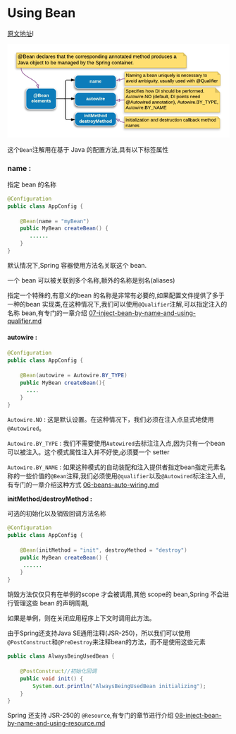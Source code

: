 # Using Bean

[原文地址](https://www.logicbig.com/tutorials/spring-framework/spring-core/using-bean-annotation.htm)l

![bean](assets/bean.png)

这个`Bean`注解用在基于 Java 的配置方法,具有以下标签属性

### name :

指定 bean 的名称

```java
@Configuration
public class AppConfig {

    @Bean(name = "myBean")
    public MyBean createBean() {
       ......
    }
}
```

默认情况下,Spring 容器使用方法名关联这个 bean.

一个 bean 可以被关联到多个名称,额外的名称是别名(aliases)

指定一个特殊的,有意义的bean 的名称是非常有必要的,如果配置文件提供了多于一种的bean 实现类,在这种情况下,我们可以使用`@Qualifier`注解,可以指定注入的名称 bean,有专门的一章介绍 [07-inject-bean-by-name-and-using-qualifier.md](07-inject-bean-by-name-and-using-qualifier.md) 

#### **autowire :**

```java
@Configuration
public class AppConfig {

    @Bean(autowire = Autowire.BY_TYPE)
    public MyBean createBean(){
      ....
    }
}
```

`Autowire.NO` : 这是默认设置。在这种情况下，我们必须在注入点显式地使用`@Autowired`。

`Autowire.BY_TYPE` : 我们不需要使用`Autowired`去标注注入点,因为只有一个bean可以被注入。这个模式属性注入并不好使,必须要一个 setter

`Autowire.BY_NAME` : 如果这种模式的自动装配和注入提供者指定bean指定元素名称的一些价值的`@Bean`注释,我们必须使用`@qualifier`以及`@Autowired`标注注入点,有专门的一章介绍这种方式 [06-beans-auto-wiring.md](06-beans-auto-wiring.md) 

**initMethod/destroyMethod :**

可选的初始化以及销毁回调方法名称

```java
@Configuration
public class AppConfig {

    @Bean(initMethod = "init", destroyMethod = "destroy")
    public MyBean createBean() {
     ......
    }
}
```

销毁方法仅仅只有在单例的scope 才会被调用,其他 scope的 bean,Spring 不会进行管理这些 bean 的声明周期,

如果是单例，则在关闭应用程序上下文时调用此方法。

由于Spring还支持Java SE通用注释(JSR-250)，所以我们可以使用`@PostConstruct`和`@PreDestroy`来注释bean的方法，而不是使用这些元素

```java
public class AlwaysBeingUsedBean {

    @PostConstruct//初始化回调
    public void init() {
        System.out.println("AlwaysBeingUsedBean initializing");
    }
}
```

Spring 还支持 JSR-250的 `@Resource`,有专门的章节进行介绍 [08-inject-bean-by-name-and-using-resource.md](08-inject-bean-by-name-and-using-resource.md) 


